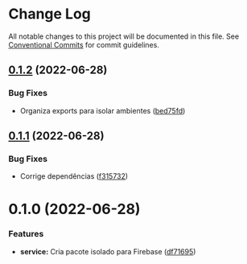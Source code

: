 # Change Log

All notable changes to this project will be documented in this file.
See [Conventional Commits](https://conventionalcommits.org) for commit guidelines.

## [0.1.2](https://github.com/igorjacauna/lib-services/compare/@igorjacauna/lib-firebase@0.1.1...@igorjacauna/lib-firebase@0.1.2) (2022-06-28)


### Bug Fixes

* Organiza exports para isolar ambientes ([bed75fd](https://github.com/igorjacauna/lib-services/commit/bed75fd6c13a05a1964fb14130707d5f9278cea7))





## [0.1.1](https://github.com/igorjacauna/lib-services/compare/@igorjacauna/lib-firebase@0.1.0...@igorjacauna/lib-firebase@0.1.1) (2022-06-28)


### Bug Fixes

* Corrige dependências ([f315732](https://github.com/igorjacauna/lib-services/commit/f31573214db18cbcad921af34e16bf50aa20b2f2))





# 0.1.0 (2022-06-28)


### Features

* **service:** Cria pacote isolado para Firebase ([df71695](https://github.com/igorjacauna/lib-services/commit/df71695e3d6b10a3a89d1f51f37bd5a38785d637))
